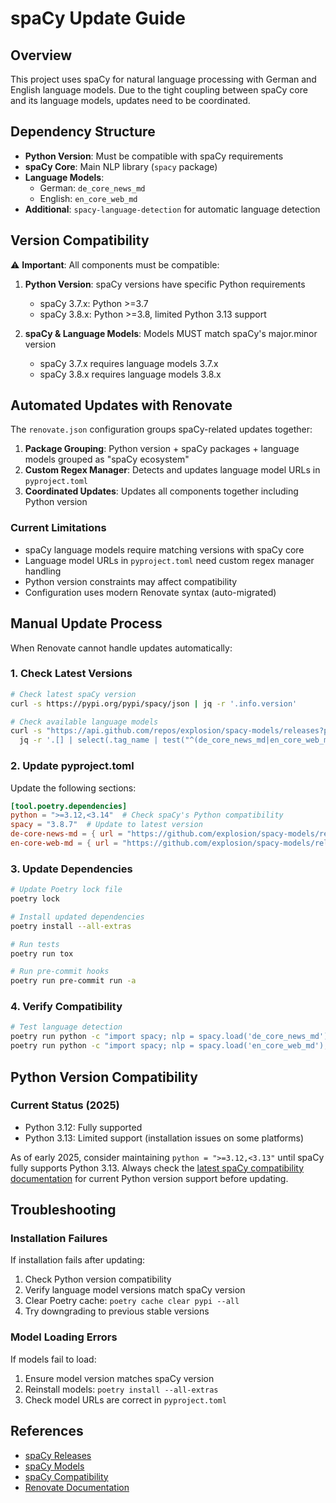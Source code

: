 # spaCy Update Guide

## Overview

This project uses spaCy for natural language processing with German and English language models. Due to the tight coupling between spaCy core and its language models, updates need to be coordinated.

## Dependency Structure

- **Python Version**: Must be compatible with spaCy requirements
- **spaCy Core**: Main NLP library (`spacy` package)
- **Language Models**:
  - German: `de_core_news_md`
  - English: `en_core_web_md`
- **Additional**: `spacy-language-detection` for automatic language detection

## Version Compatibility

⚠️ **Important**: All components must be compatible:

1. **Python Version**: spaCy versions have specific Python requirements
   - spaCy 3.7.x: Python >=3.7
   - spaCy 3.8.x: Python >=3.8, limited Python 3.13 support

2. **spaCy & Language Models**: Models MUST match spaCy's major.minor version
   - spaCy 3.7.x requires language models 3.7.x
   - spaCy 3.8.x requires language models 3.8.x

## Automated Updates with Renovate

The `renovate.json` configuration groups spaCy-related updates together:

1. **Package Grouping**: Python version + spaCy packages + language models grouped as "spaCy ecosystem"
2. **Custom Regex Manager**: Detects and updates language model URLs in `pyproject.toml`
3. **Coordinated Updates**: Updates all components together including Python version

### Current Limitations

- spaCy language models require matching versions with spaCy core
- Language model URLs in `pyproject.toml` need custom regex manager handling
- Python version constraints may affect compatibility
- Configuration uses modern Renovate syntax (auto-migrated)

## Manual Update Process

When Renovate cannot handle updates automatically:

### 1. Check Latest Versions

```bash
# Check latest spaCy version
curl -s https://pypi.org/pypi/spacy/json | jq -r '.info.version'

# Check available language models
curl -s "https://api.github.com/repos/explosion/spacy-models/releases?per_page=100" | \
  jq -r '.[] | select(.tag_name | test("^(de_core_news_md|en_core_web_md)-3.8")) | .tag_name'
```

### 2. Update pyproject.toml

Update the following sections:

```toml
[tool.poetry.dependencies]
python = ">=3.12,<3.14"  # Check spaCy's Python compatibility
spacy = "3.8.7"  # Update to latest version
de-core-news-md = { url = "https://github.com/explosion/spacy-models/releases/download/de_core_news_md-3.8.0/de_core_news_md-3.8.0-py3-none-any.whl" }
en-core-web-md = { url = "https://github.com/explosion/spacy-models/releases/download/en_core_web_md-3.8.0/en_core_web_md-3.8.0-py3-none-any.whl" }
```

### 3. Update Dependencies

```bash
# Update Poetry lock file
poetry lock

# Install updated dependencies
poetry install --all-extras

# Run tests
poetry run tox

# Run pre-commit hooks
poetry run pre-commit run -a
```

### 4. Verify Compatibility

```bash
# Test language detection
poetry run python -c "import spacy; nlp = spacy.load('de_core_news_md'); print(nlp('Test'))"
poetry run python -c "import spacy; nlp = spacy.load('en_core_web_md'); print(nlp('Test'))"
```

## Python Version Compatibility

### Current Status (2025)

- Python 3.12: Fully supported
- Python 3.13: Limited support (installation issues on some platforms)

As of early 2025, consider maintaining `python = ">=3.12,<3.13"` until spaCy fully supports Python 3.13. Always check the [latest spaCy compatibility documentation](https://spacy.io/usage#python) for current Python version support before updating.

## Troubleshooting

### Installation Failures

If installation fails after updating:

1. Check Python version compatibility
2. Verify language model versions match spaCy version
3. Clear Poetry cache: `poetry cache clear pypi --all`
4. Try downgrading to previous stable versions

### Model Loading Errors

If models fail to load:

1. Ensure model version matches spaCy version
2. Reinstall models: `poetry install --all-extras`
3. Check model URLs are correct in `pyproject.toml`

## References

- [spaCy Releases](https://github.com/explosion/spacy/releases)
- [spaCy Models](https://github.com/explosion/spacy-models/releases)
- [spaCy Compatibility](https://spacy.io/usage/models#model-versioning)
- [Renovate Documentation](https://docs.renovatebot.com/)
